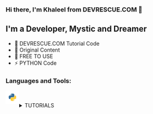 ### Hi there, I'm Khaleel from DEVRESCUE.COM 👋

## I'm a Developer, Mystic and Dreamer

- 🔭 DEVRESCUE.COM Tutorial Code
- 🌱 Original Content
- 🥅 FREE TO USE
- ⚡ PYTHON Code

### Languages and Tools:

<img align="left" alt="Python" width="36px" height="36px" src="res/python.png" /><br />

<details>
  <summary>TUTORIALS</summary>
  
<!--START_SECTION:activity-->

1. ❗️ PYTHON F STRING TUTORIAL WITH EXAMPLES: [CODE HERE](PYTHON_F_STRING_TUTORIAL.py)
2. ❗️ Python JSON Pretty Print Tutorial: [CODE HERE](PYTHON_JSON_PRETTY_A.py)
3. ❗️ Python JSON Pretty Print with Examples: [CODE HERE](PYTHON_JSON_PRETTY_B.py)
4. ❗️ Python CSV Files with pandas: [CODE HERE](PYTHON_PANDAS_CSV.py) | [NOTEBOOK](https://github.com/devrescue/python/blob/main/PYTHON_PANDAS_CSV.ipynb)
5. ❗️ Simple Python k-Nearest Neighbors Tutorial: [CODE HERE](PYTHON_ML_KNN_A.py) | [NOTEBOOK](https://github.com/devrescue/python/blob/main/PYTHON_ML_KNN_A.ipynb)
6. ❗️ k-Nearest Neighbors Accuracy in Python: [CODE HERE](PYTHON_ML_KNN_B.py) | [NOTEBOOK](https://github.com/devrescue/python/blob/main/PYTHON_ML_KNN_B.ipynb)
7. ❗️ PYTHON LIST COMPREHENSION WITH DATAFRAMES – PART 1: [CODE HERE](PYTHON_DF_LC.py) | [NOTEBOOK](https://github.com/devrescue/python/blob/main/PYTHON_DF_LC.ipynb)
8. ❗️ PYTHON LIST COMPREHENSION WITH MULTIPLE LISTS: [CODE HERE](PYTHON_LC_A.py) | [ARTICLE HERE](https://devrescue.com/python-list-comprehension-with-multiple-lists/)
9. ❗️ Python List Comprehension Nested For Loops: [CODE HERE](PYTHON_LC_B.py) | [ARTICLE HERE](https://devrescue.com/python-list-comprehension-nested-for-loops/)
10. ❗️ Plot Bar Graph with Python and matplotlib: [CODE HERE](PYTHON_PLT_HIST.py) | [ARTICLE HERE](https://devrescue.com/plot-bar-graph-with-python-and-matplotlib/) | [NOTEBOOK](https://github.com/devrescue/python/blob/main/PYTHON_PLT_HIST.ipynb)
11. ❗️ STACKED BAR PLOT WITH PYTHON: [CODE HERE](PYTHON_PLT_HIST_B.py) | [ARTICLE HERE](https://devrescue.com/stacked-bar-plot-with-python/) | [NOTEBOOK](https://github.com/devrescue/python/blob/main/PYTHON_PLT_HIST_B.ipynb)
12. ❗️ Plotly Bar Chart with Python: [CODE HERE](PYTHON_PLOTLY_A.py) | [ARTICLE HERE](https://devrescue.com/plotly-bar-chart-in-python-with-code/)
13. ❗️ Bar Plot with Python and seaborn: [CODE HERE](PYTHON_SEABORN_A.py) | [ARTICLE HERE](https://devrescue.com/bar-plot-with-python-and-seaborn/) | [NOTEBOOK](https://github.com/devrescue/python/blob/main/PYTHON_SEABORN_A.ipynb)
14. ❗️ Python sqlite3 Create Tables: [CODE HERE](PYTHON_SQLITE_A.py) | [ARTICLE HERE](https://devrescue.com/python-sqlite3-create-tables/)
15. ❗️ Python sqlite3 Select and Insert: [CODE HERE](PYTHON_SQLITE_B.py) | [ARTICLE HERE](https://devrescue.com/python-sqlite3-select-and-insert/)
16. ❗️ Python sqlite3 Delete Row Example: [CODE HERE](PYTHON_SQLITE_C.py) | [ARTICLE HERE](https://devrescue.com/python-sqlite3-delete-row-example/)
17. ❗️ Python Plot Vector with matplotlib: [NOTEBOOK](DrawVector.ipynb) | [ARTICLE](https://devrescue.com/python-plot-vector-with-matplotlib/)
</details>
